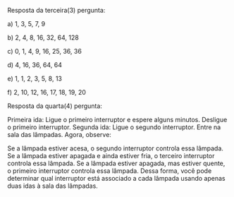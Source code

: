 Resposta da terceira(3) pergunta: 

a) 1, 3, 5, 7, 9

b) 2, 4, 8, 16, 32, 64, 128 

c) 0, 1, 4, 9, 16, 25, 36, 36

d) 4, 16, 36, 64, 64

e) 1, 1, 2, 3, 5, 8, 13

f) 2, 10, 12, 16, 17, 18, 19, 20 



Resposta da quarta(4) pergunta: 

Primeira ida:
Ligue o primeiro interruptor e espere alguns minutos.
Desligue o primeiro interruptor.
Segunda ida:
Ligue o segundo interruptor.
Entre na sala das lâmpadas.
Agora, observe:

Se a lâmpada estiver acesa, o segundo interruptor controla essa lâmpada.
Se a lâmpada estiver apagada e ainda estiver fria, o terceiro interruptor controla essa lâmpada.
Se a lâmpada estiver apagada, mas estiver quente, o primeiro interruptor controla essa lâmpada.
Dessa forma, você pode determinar qual interruptor está associado a cada lâmpada usando apenas duas idas à sala das lâmpadas.
